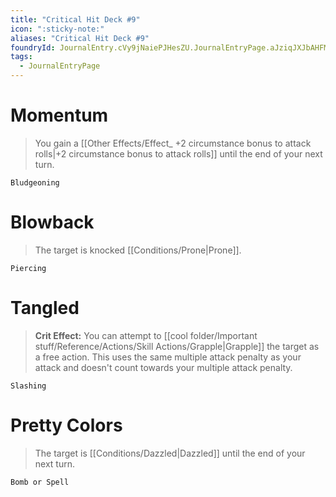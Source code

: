 ```yaml
---
title: "Critical Hit Deck #9"
icon: ":sticky-note:"
aliases: "Critical Hit Deck #9"
foundryId: JournalEntry.cVy9jNaiePJHesZU.JournalEntryPage.aJziqJXJbAHFMnJi
tags:
  - JournalEntryPage
---
```

# Momentum

> You gain a [[Other Effects/Effect_ +2 circumstance bonus to attack rolls|+2 circumstance bonus to attack rolls]] until the end of your next turn.

`Bludgeoning`

# Blowback

> The target is knocked [[Conditions/Prone|Prone]].

`Piercing`

# Tangled

> **Crit Effect:** You can attempt to [[cool folder/Important stuff/Reference/Actions/Skill Actions/Grapple|Grapple]] the target as a free action. This uses the same multiple attack penalty as your attack and doesn't count towards your multiple attack penalty.

`Slashing`

# Pretty Colors

> The target is [[Conditions/Dazzled|Dazzled]] until the end of your next turn.

`Bomb or Spell`